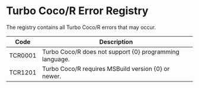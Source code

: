 # Turbo Coco/R Error Registry

The registry contains all Turbo Coco/R errors that may occur.

Code    | Description
--------|---------------------------------------------------------------------
TCR0001 | Turbo Coco/R does not support {0} programming language.
TCR1201 | Turbo Coco/R requires MSBuild version {0} or newer.
